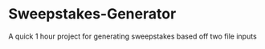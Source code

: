 # Sweepstakes-Generator
A quick 1 hour project for generating sweepstakes based off two file inputs
